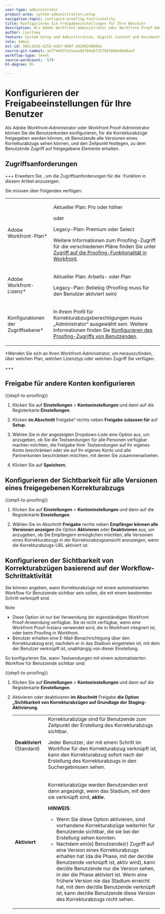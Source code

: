 ```yaml
---
user-type: administrator
product-area: system-administration;setup
navigation-topic: configure-proofing-functionality
title: Konfigurieren Sie Freigabeeinstellungen für Ihre Benutzer
description: Als Adobe Workfront-Administrator oder Workfront Proof-Administrator können Sie die Benutzerkonten konfigurieren, für die Korrekturabzüge freigegeben werden können, ob Benutzende alle Versionen eines Korrekturabzugs sehen können, und den Zeitpunkt festlegen, zu dem Benutzende Zugriff auf freigegebene Elemente erhalten.
author: Courtney
feature: System Setup and Administration, Digital Content and Documents
role: Admin
exl-id: 505c183b-6252-4367-898f-2429824860be
source-git-commit: ab774e937a15aaa04704e872579df880a9b80aaf
workflow-type: tm+mt
source-wordcount: '579'
ht-degree: 0%

---
```


# Konfigurieren der Freigabeeinstellungen für Ihre Benutzer

Als Adobe Workfront-Administrator oder Workfront Proof-Administrator können Sie die Benutzerkonten konfigurieren, für die Korrekturabzüge freigegeben werden können, ob Benutzende alle Versionen eines Korrekturabzugs sehen können, und den Zeitpunkt festlegen, zu dem Benutzende Zugriff auf freigegebene Elemente erhalten.

## Zugriffsanforderungen

+++ Erweitern Sie , um die Zugriffsanforderungen für die -Funktion in diesem Artikel anzuzeigen.

Sie müssen über Folgendes verfügen:

<table style="table-layout:auto"> 
 <col> 
 <col> 
 <tbody> 
  <tr> 
   <td role="rowheader">Adobe Workfront-Plan*</td> 
   <td> <p>Aktueller Plan: Pro oder höher</p> <p>oder</p> <p>Legacy-Plan: Premium oder Select</p> <p>Weitere Informationen zum Proofing-Zugriff für die verschiedenen Pläne finden Sie unter <a href="../../../administration-and-setup/manage-workfront/configure-proofing/access-to-proofing-functionality.md" class="MCXref xref">Zugriff auf die Proofing-Funktionalität in Workfront</a>.</p> </td> 
  </tr> 
  <tr> 
   <td role="rowheader">Adobe Workfront-Lizenz*</td> 
   <td> <p>Aktueller Plan: Arbeits- oder Plan</p> <p>Legacy-Plan: Beliebig (Proofing muss für den Benutzer aktiviert sein)</p> </td> 
  </tr> 
  <tr> 
   <td role="rowheader">Konfigurationen der Zugriffsebene*</td> 
   <td> <p>In Ihrem Profil für Korrekturabzugsberechtigungen muss „Administrator“ ausgewählt sein. Weitere Informationen finden Sie <a href="../../../administration-and-setup/manage-workfront/configure-proofing/configure-a-users-proofing-access.md" class="MCXref xref">Konfigurieren des Proofing-Zugriffs von Benutzenden</a>.</p> </td> 
  </tr> 
 </tbody> 
</table>

&#42;Wenden Sie sich an Ihren Workfront-Administrator, um herauszufinden, über welchen Plan, welchen Lizenztyp oder welchen Zugriff Sie verfügen.

+++

## Freigabe für andere Konten konfigurieren

{{step1-to-proofing}}

1. Klicken Sie auf **Einstellungen** > **Kontoeinstellungen** und dann auf die Registerkarte **Einstellungen**.

1. Klicken **im Abschnitt** Freigabe“ rechts neben **Freigabe zulassen für** auf **Setup**.

1. Wählen Sie in der angezeigten Dropdown-Liste eine Option aus, um anzugeben, ob Sie die Testsendungen für alle Personen verfügbar machen möchten, die Freigabe Ihrer Testsendungen auf Ihr eigenes Konto beschränken oder sie auf Ihr eigenes Konto und alle Partnerkonten beschränken möchten, mit denen Sie zusammenarbeiten.
1. Klicken Sie auf **Speichern.**

## Konfigurieren der Sichtbarkeit für alle Versionen eines freigegebenen Korrekturabzugs

{{step1-to-proofing}}

1. Klicken Sie auf **Einstellungen** > **Kontoeinstellungen** und dann auf die Registerkarte **Einstellungen**.

1. Wählen Sie im Abschnitt **Freigabe** rechts neben **Empfänger können alle Versionen anzeigen** die Option **Aktivieren** oder **Deaktivieren** aus, um anzugeben, ob Sie Empfängern ermöglichen möchten, alle Versionen eines Korrekturabzugs in der Korrekturabzugsansicht anzuzeigen, wenn die Korrekturabzugs-URL aktiviert ist.

## Konfigurieren der Sichtbarkeit von Korrekturabzügen basierend auf der Workflow-Schrittaktivität

Sie können angeben, wann Korrekturabzüge mit einem automatisierten Workflow für Benutzende sichtbar sein sollen, die mit einem bestimmten Schritt verknüpft sind.

>[!NOTE]
>
>* Diese Option ist nur bei Verwendung der eigenständigen Workfront Proof-Anwendung verfügbar. Sie ist nicht verfügbar, wenn eine Workfront Proof-Instanz verwendet wird, die in Workfront integriert ist, oder beim Proofing in Workfront.
>* Benutzer erhalten eine E-Mail-Benachrichtigung über den Korrekturabzug erst, nachdem er in das Stadium eingetreten ist, mit dem der Benutzer verknüpft ist, unabhängig von dieser Einstellung.
>

So konfigurieren Sie, wann Testsendungen mit einem automatisierten Workflow für Benutzende sichtbar sind:

{{step1-to-proofing}}

1. Klicken Sie auf **Einstellungen** > **Kontoeinstellungen** und dann auf die Registerkarte **Einstellungen**.

1. Aktivieren oder deaktivieren **im Abschnitt** Freigabe **die Option „Sichtbarkeit von Korrekturabzügen auf Grundlage der Staging-Aktivierung**.

   <table style="table-layout:auto"> 
    <col> 
    <col> 
    <tbody> 
     <tr> 
      <td role="rowheader"><strong>Deaktiviert</strong> (Standard)</td> 
      <td>Korrekturabzüge sind für Benutzende zum Zeitpunkt der Erstellung des Korrekturabzugs sichtbar.<br><p>Jeder Benutzer, der mit einem Schritt im Workflow für den Korrekturabzug verknüpft ist, kann den Korrekturabzug sofort nach der Erstellung des Korrekturabzugs in den Suchergebnissen sehen.</p></td> 
     </tr> 
     <tr> 
      <td role="rowheader"><strong>Aktiviert</strong> </td> 
      <td> <p>Korrekturabzüge werden Benutzenden erst dann angezeigt, wenn das Stadium, mit dem sie verknüpft sind, <strong>aktiv.</strong></p> <p><b>HINWEIS</b>:   
        <ul> 
         <li><em style="font-style: normal;">Wenn Sie diese Option aktivieren, sind vorhandene Korrekturabzüge weiterhin für Benutzende sichtbar, die sie bei der Erstellung sehen konnten.</em> </li> 
         <li>Nachdem ein(e) Benutzende(r) Zugriff auf eine Version eines Korrekturabzugs erhalten hat (da die Phase, mit der der/die Benutzende verknüpft ist, aktiv wird), kann der/die Benutzende nur die Version sehen, in der die Phase aktiviert ist. Wenn eine frühere Version nie das Stadium erreicht hat, mit dem der/die Benutzende verknüpft ist, kann der/die Benutzende diese Version des Korrekturabzugs nicht sehen.</li> 
        </ul> </p> </td> 
     </tr> 
    </tbody> 
   </table>

